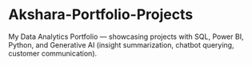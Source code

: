 # Akshara-Portfolio-Projects
My Data Analytics Portfolio — showcasing projects with SQL, Power BI, Python, and Generative AI (insight summarization, chatbot querying, customer communication).
